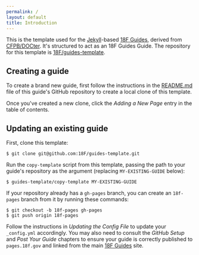 ```yaml
---
permalink: /
layout: default
title: Introduction
---
```

This is the template used for the [Jekyll](http://jekyllrb.com/)-based [18F
Guides](http://pages.18f.gov/guides/), derived from
[CFPB/DOCter](https://github.com/CFPB/DOCter). It's structured to act as an
18F Guides Guide. The repository for this template is
[18F/guides-template](https://github.com/18F/guides-template/).

## Creating a guide

To create a brand new guide, first follow the instructions in the
[README.md](https://github.com/18F/guides-template/blob/18f-pages/README.md)
file of this guide's GitHub repository to create a local clone of this
template.

Once you've created a new clone, click the _Adding a New Page_ entry in the
table of contents.

## Updating an existing guide

First, clone this template:

```
$ git clone git@github.com:18F/guides-template.git
```

Run the `copy-template` script from this template, passing the path to your
guide's repository as the argument (replacing `MY-EXISTING-GUIDE` below):

```
$ guides-template/copy-template MY-EXISTING-GUIDE
```

If your repository already has a `gh-pages` branch, you can create an
`18f-pages` branch from it by running these commands:

```
$ git checkout -b 18f-pages gh-pages
$ git push origin 18f-pages
```

Follow the instructions in _Updating the Config File_ to update your
`_config.yml` accordingly. You may also need to consult the _GitHub Setup_ and
_Post Your Guide_ chapters to ensure your guide is correctly published to
`pages.18f.gov` and linked from the main [18F
Guides](http://pages.18f.gov/guides/) site.
